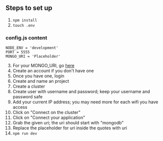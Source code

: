 ## Steps to set up
1. `npm install`
2. `touch .env`

### config.js content

```
NODE_ENV = 'development'
PORT = 5555
MONGO_URI = 'Placeholder'
```

3. For your MONGO_URI, go [here](https://www.mongodb.com/atlas/database)
4. Create an account if you don't have one
5. Once you have one, login
6. Create and name an project
7. Create a cluster
8. Create user with username and password; keep your username and password safe
9. Add your current IP address; you may need more for each wifi you have access
10. Click on "Connect on the cluster"
11. Click on "Connect your application"
12. Grab the given uri; the uri should start with "mongodb"
13. Replace the placeholder for uri inside the quotes with uri
14. `npm run dev`